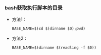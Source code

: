### bash获取执行脚本的目录
* 方法1：
 
     `BASE_NAME=$(cd $(dirname $0);pwd)`

* 方法2：

    `BASE_NAME=$(dirname $(readling -f $0))`


